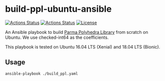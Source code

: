build-ppl-ubuntu-ansible
========================

[![Actions Status](https://github.com/MasWag/build-ppl-ubuntu-ansible/workflows/Xenial/badge.svg)](https://github.com/MasWag/build-ppl-ubuntu-ansible/actions)
[![Actions Status](https://github.com/MasWag/build-ppl-ubuntu-ansible/workflows/Bionic/badge.svg)](https://github.com/MasWag/build-ppl-ubuntu-ansible/actions)
[![License](https://img.shields.io/badge/License-Apache%202.0-blue.svg)](https://opensource.org/licenses/Apache-2.0)

An Ansible playbook to build [Parma Polyhedra Library](https://www.bugseng.com/parma-polyhedra-library) from scratch on Ubuntu. We use checked-int64 as the coefficients.

This playbook is tested on Ubuntu 16.04 LTS (Xenial) and 18.04 LTS (Bionic).

Usage
-----

```bash
ansible-playbook ./build_ppl.yaml
```

